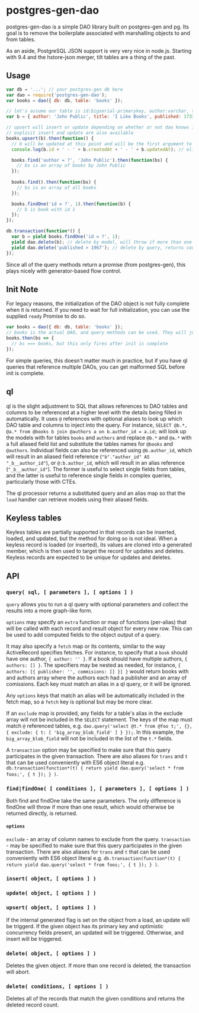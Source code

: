 # postgres-gen-dao

postgres-gen-dao is a simple DAO library built on postgres-gen and pg. Its goal is to remove the boilerplate associated with marshalling objects to and from tables.

As an aside, PostgreSQL JSON support is very very nice in node.js. Starting with 9.4 and the hstore-json merger, tilt tables are a thing of the past.

## Usage

```javascript
var db = '...'; // your postgres-gen db here
var dao = require('postgres-gen-dao');
var books = dao({ db: db, table: 'books' });

// let's assume our table is id:bigserial-primarykey, author:varchar, title:varchar, published:integer, details:json, created_at:timestamptz-current_timestamp(3), updated_at:timestamptz-current_timestamp(3)
var b = { author: 'John Public', title: 'I Like Books', published: 1733, details: { binding: 'leather', color: 'red' } };

// upsert will insert or update depending on whether or not dao knows it loaded the record or all of the elidable fields are present
// explicit insert and update are also available
books.upsert(b).then(function() {
  // b will be updated at this point and will be the first argument to this callback
  console.log(b.id + ' - ' + b.createdAt + ' - ' + b.updatedAt); // elidable values are loaded back from the inserted record

  books.find('author = ?', 'John Public').then(function(bs) {
    // bs is an array of books by John Public
  });
  
  books.find().then(function(bs) {
    // bs is an array of all books
  });

  books.findOne('id = ?', 1).then(function(b) {
    // b is book with id 1
  });
});

db.transaction(function*() {
  var b = yield books.findOne('id = ?', 1);
  yield dao.delete(b); // delete by model, will throw if more than one row is affected
  yield dao.delete('published > 1967'); // delete by query, returns count
});
```

Since all of the query methods return a promise (from postgres-gen), this plays nicely with generator-based flow control.

## Init Note

For legacy reasons, the initialization of the DAO object is not fully complete when it is returned. If you need to wait for full initialization, you can use the supplied `ready` Promise to do so.

```js
var books = dao({ db: db, table: 'books' });
// books is the actual DAO, and query methods can be used. They will just not be started until init is complete.
books.then(bs => {
  // bs === books, but this only fires after init is complete
});
```

For simple queries, this doesn't matter much in practice, but if you have ql queries that reference multiple DAOs, you can get malformed SQL before init is complete.

## ql

ql is the slight adjustment to SQL that allows references to DAO tables and columns to be referenced at a higher level with the details being filled in automatically. It uses `@` references with optional aliases to look up which DAO table and columns to inject into the query. For instance, `SELECT @b.*, @a.* from @books b join @authors a on b.author_id = a.id;` will look up the models with for tables `books` and `authors` and replace `@b.*` and `@a.*` with a full aliased field list and substitute the tables names for `@books` and `@authors`. Individual fields can also be referenced using `@b.author_id`, which will result in an aliased field reference (`"b"."author_id" AS "_b__author_id"`), or `@:b.author_id`, which will result in an alias reference (`"_b__author_id"`). The former is useful to select single fields from tables, and the latter is useful to reference single fields in complex queries, particularly those with CTEs.

The ql processor returns a substituted query and an alias map so that the `load` handler can retrieve models using their aliased fields.

## Keyless tables

Keyless tables are partially supported in that records can be inserted, loaded, and updated, but the method for doing so is not ideal. When a keyless record is loaded (or inserted), its values are cloned into a generated member, which is then used to target the record for updates and deletes. Keyless records are expected to be unique for updates and deletes.

## API

### `query( sql, [ parameters ], [ options ] )`

`query` allows you to run a ql query with optional parameters and collect the results into a more graph-like form.

`options` may specify an `extra` function or map of functions (per-alias) that will be called with each record and result object for every new row. This can be used to add computed fields to the object output of a query.

It may also specify a `fetch` map or its contents, similar to the way ActiveRecord specifies fetches. For instance, to specify that a `book` should have one author, `{ author: '' }`. If a book should have multiple authors, `{ authors: [] }`. The specifiers may be nested as needed, for instance, `{ authors: [{ publisher: '', commisions: [] }] }` would return books with and authors array where the authors each had a publisher and an array of comissions. Each key must match an alias in a ql query, or it will be ignored.

Any `options` keys that match an alias will be automatically included in the fetch map, so a `fetch` key is optional but may be more clear.

If an `exclude` map is provided, any fields for a table's alias in the exclude array will not be included in the `SELECT` statement. The keys of the map must match `@` referenced tables, e.g. `dao.query('select @t.* from @foo t;', {}, { exclude: { t: [ 'big_array_blob_field' ] } });`. In this example, the `big_array_blob_field` will not be included in the list of the `t.*` fields.

A `transaction` option may be specified to make sure that this query participates in the given transaction. There are also aliases for `trans` and `t` that can be used conveniently with ES6 object literal e.g. `db.transaction(function*(t) { return yield dao.query('select * from foos;', { t }); } )`.

### `find|findOne( [ conditions ], [ parameters ], [ options ] )`

Both find and findOne take the same parameters. The only difference is findOne will throw if more than one result, which would otherwise be returned directly, is returned.

#### `options`

`exclude` - an array of column names to exclude from the query.
`transaction` - may be specified to make sure that this query participates in the given transaction. There are also aliases for `trans` and `t` that can be used conveniently with ES6 object literal e.g. `db.transaction(function*(t) { return yield dao.query('select * from foos;', { t }); } )`.

### `insert( object, [ options ] )`

### `update( object, [ options ] )`

### `upsert( object, [ options ] )`

If the internal generated flag is set on the object from a load, an update will be triggerd. If the given object has its primary key and optimistic concurrency fields present, an updated will be triggered. Otherwise, and insert will be triggered.

### `delete( object, [ options ] )`

Deletes the given object. If more than one record is deleted, the transaction will abort.

### `delete( conditions, [ options ] )`

Deletes all of the records that match the given conditions and returns the deleted record count.

